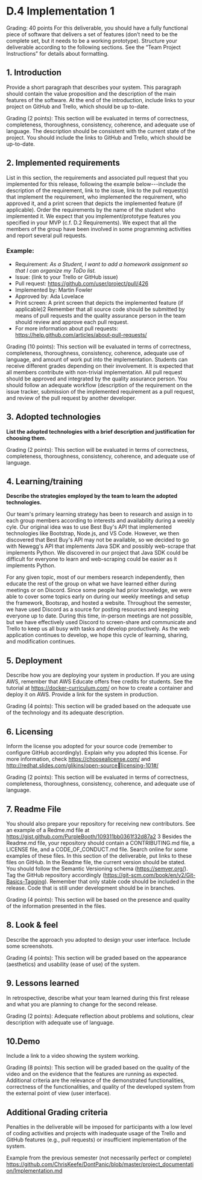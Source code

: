 # D.4 Implementation 1

Grading: 40 points
For this deliverable, you should have a fully functional piece of software that delivers a set of 
features (don’t need to be the complete set, but it needs to be a working prototype). Structure 
your deliverable according to the following sections. See the “Team Project Instructions” for 
details about formatting. 

## 1. Introduction

Provide a short paragraph that describes your system. This paragraph should contain the 
value proposition and the description of the main features of the software. At the end of 
the introduction, include links to your project on GitHub and Trello, which should be up to-date.

Grading (2 points): This section will be evaluated in terms of correctness, completeness,
thoroughness, consistency, coherence, and adequate use of language. The description 
should be consistent with the current state of the project. You should include the links to 
GitHub and Trello, which should be up-to-date.

## 2. Implemented requirements

List in this section, the requirements and associated pull request that you implemented for 
this release, following the example below---include the description of the requirement, 
link to the issue, link to the pull request(s) that implement the requirement, who 
implemented the requirement, who approved it, and a print screen that depicts the 
implemented feature (if applicable). Order the requirements by the name of the student 
who implemented it.
We expect that you implement/prototype features you specified in your MVP (c.f. D.2 
Requirements). We expect that all the members of the group have been involved in some 
programming activities and report several pull requests. 

### Example:

* Requirement: _As a Student, I want to add a homework assignment so that I can organize my ToDo 
list._
* Issue:  (link to your Trello or GitHub issue)
* Pull request: https://github.com/user/project/pull/426
* Implemented by: Martin Fowler
* Approved by: Ada Lovelace
* Print screen: A print screen that depicts the implemented feature (if applicable)2
Remember that all source code should be submitted by means of pull requests and the 
quality assurance person in the team should review and approve each pull request. 
* For more information about pull requests:
https://help.github.com/articles/about-pull-requests/ 

Grading (10 points): This section will be evaluated in terms of correctness, completeness,
thoroughness, consistency, coherence, adequate use of language, and amount of work put 
into the implementation. Students can receive different grades depending on their 
involvement. It is expected that all members contribute with non-trivial implementation.
All pull request should be approved and integrated by the quality assurance person. You 
should follow an adequate workflow (description of the requirement on the issue tracker, 
submission of the implemented requirement as a pull request, and review of the pull 
request by another developer. 

## 3. Adopted technologies

**List the adopted technologies with a brief description and justification for choosing them.**


Grading (2 points): This section will be evaluated in terms of correctness, completeness,
thoroughness, consistency, coherence, and adequate use of language.

## 4. Learning/training
**Describe the strategies employed by the team to learn the adopted technologies.**

Our team's primary learning strategy has been to research and assign in to each group members according to interests and availability during a weekly cyle. Our original idea was to use Best Buy's API that implemented technologies like Bootstrap, Node.js, and VS Code. However, we then discovered that Best Buy's API may not be available, so we decided to go with Newegg's API that implements Java SDK and possibly web-scrape that implements Python. We discovered in our project that Java SDK could be difficult for everyone to learn and web-scraping could be easier as it implements Python. 

For any given topic, most of our members research independently, then educate the rest of the group on what we have learned either during meetings or on Discord. Since some people had prior knowledge, we were able to cover some topics early on during our weekly meetings and setup the framework, Bootsrap, and hosted a website. Throughout the semester, we have used Discord as a source for posting resources and keeping everyone up to date. During this time, in-person meetings are not possible, but we have effectively used Discord to screen-share and communicate and Trello to keep us all busy with tasks and develop productively. As the web application continues to develop, we hope this cycle of learning, sharing, and modification continues. 

## 5. Deployment

Describe how you are deploying your system in production. If you are using AWS, 
remember that AWS Educate offers free credits for students. See the tutorial at 
https://docker-curriculum.com/ on how to create a container and deploy it on AWS. 
Provide a link for the system in production.

Grading (4 points): This section will be graded based on the adequate use of the technology 
and its adequate description.

## 6. Licensing

Inform the license you adopted for your source code (remember to configure GitHub 
accordingly). Explain why you adopted this license. For more information, check 
https://choosealicense.com/ and http://redhat.slides.com/glikins/open-sourcelicensing-101#/

Grading (2 points): This section will be evaluated in terms of correctness, completeness,
thoroughness, consistency, coherence, and adequate use of language.

## 7. Readme File

You should also prepare your repository for receiving new contributors. See an example 
of a Redme.md file at https://gist.github.com/PurpleBooth/109311bb0361f32d87a2 3
Besides the Readme.md file, your repository should contain a CONTRIBUTING.md 
file, a LICENSE file, and a CODE_OF_CONDUCT.md file. Search online for some 
examples of these files. In this section of the deliverable, put links to these files on GitHub.
In the Readme file, the current version should be stated. You should follow the Semantic 
Versioning schema (https://semver.org/). Tag the GitHub repository accordingly
(https://git-scm.com/book/en/v2/Git-Basics-Tagging). 
Remember that only stable code should be included in the release. Code that is still under 
development should be in branches.

Grading (4 points): This section will be based on the presence and quality of the 
information presented in the files.

## 8. Look & feel

Describe the approach you adopted to design your user interface. Include some 
screenshots.

Grading (4 points): This section will be graded based on the appearance (aesthetics) and 
usability (ease of use) of the system.

## 9. Lessons learned

In retrospective, describe what your team learned during this first release and what you 
are planning to change for the second release. 

Grading (2 points): Adequate reflection about problems and solutions, clear description 
with adequate use of language.

## 10.Demo

Include a link to a video showing the system working.

Grading (8 points): This section will be graded based on the quality of the video and on the 
evidence that the features are running as expected. Additional criteria are the relevance 
of the demonstrated functionalities, correctness of the functionalities, and quality of the 
developed system from the external point of view (user interface).

## Additional Grading criteria

Penalties in the deliverable will be imposed for participants with a low level of coding activities 
and projects with inadequate usage of the Trello and GitHub features (e.g., pull requests) or 
insufficient implementation of the system.

Example from the previous semester (not necessarily perfect or complete)
https://github.com/ChrisKeefe/DontPanic/blob/master/project_documentation/Implementation.md
